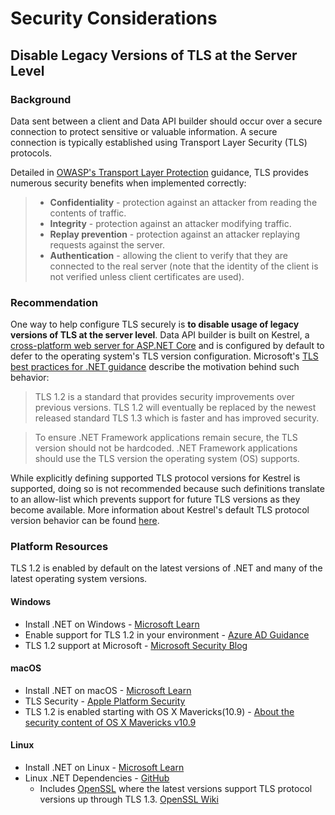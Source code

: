 # Security Considerations

## Disable Legacy Versions of TLS at the Server Level

### Background

Data sent between a client and Data API builder should occur over a secure connection to protect sensitive or valuable information. A secure connection is typically established using Transport Layer Security (TLS) protocols.

Detailed in [OWASP's Transport Layer Protection](https://cheatsheetseries.owasp.org/cheatsheets/Transport_Layer_Protection_Cheat_Sheet.html) guidance, TLS provides numerous security benefits when implemented correctly:

>- **Confidentiality** - protection against an attacker from reading the contents of traffic.
>- **Integrity** - protection against an attacker modifying traffic.
>- **Replay prevention** - protection against an attacker replaying requests against the server.
>- **Authentication** - allowing the client to verify that they are connected to the real server (note that the identity of the client is not verified unless client certificates are used).

### Recommendation

One way to help configure TLS securely is **to disable usage of legacy versions of TLS at the server level**. Data API builder is built on Kestrel, a [cross-platform web server for ASP.NET Core](https://learn.microsoft.com/aspnet/core/fundamentals/servers/kestrel?view=aspnetcore-6.0) and is configured by default to defer to the operating system's TLS version configuration. Microsoft's [TLS best practices for .NET guidance](https://learn.microsoft.com/dotnet/framework/network-programming/tls) describe the motivation behind such behavior:
> TLS 1.2 is a standard that provides security improvements over previous versions. TLS 1.2 will eventually be replaced by the newest released standard TLS 1.3 which is faster and has improved security.

> To ensure .NET Framework applications remain secure, the TLS version should not be hardcoded. .NET Framework applications should use the TLS version the operating system (OS) supports.

While explicitly defining supported TLS protocol versions for Kestrel is supported, doing so is not recommended because such definitions translate to an allow-list which prevents support for future TLS versions as they become available. More information about Kestrel's default TLS protocol version behavior can be found [here](https://learn.microsoft.com/dotnet/core/compatibility/aspnet-core/5.0/kestrel-default-supported-tls-protocol-versions-changed).

### Platform Resources

TLS 1.2 is enabled by default on the latest versions of .NET and many of the latest operating system versions.

#### Windows

- Install .NET on Windows - [Microsoft Learn](https://learn.microsoft.com/dotnet/core/install/windows?tabs=net60)
- Enable support for TLS 1.2 in your environment - [Azure AD Guidance](https://learn.microsoft.com/troubleshoot/azure/active-directory/enable-support-tls-environment?tabs=azure-monitor#enable-support-for-tls-12-in-your-environment)
- TLS 1.2 support at Microsoft - [Microsoft Security Blog](https://www.microsoft.com/security/blog/2017/06/20/tls-1-2-support-at-microsoft/)

#### macOS

- Install .NET on macOS - [Microsoft Learn](https://learn.microsoft.com/dotnet/core/install/macos)
- TLS Security - [Apple Platform Security](https://support.apple.com/guide/security/tls-security-sec100a75d12/web)
- TLS 1.2 is enabled starting with OS X Mavericks(10.9) - [About the security content of OS X Mavericks v10.9](https://support.apple.com/HT202854)

#### Linux

- Install .NET on Linux - [Microsoft Learn](https://learn.microsoft.com/dotnet/core/install/linux)
- Linux .NET Dependencies - [GitHub](https://github.com/dotnet/core/blob/main/release-notes/6.0/linux-packages.md)
  - Includes [OpenSSL](https://www.openssl.org/) where the latest versions support TLS protocol versions up through TLS 1.3. [OpenSSL Wiki](https://wiki.openssl.org/index.php/TLS1.3)
